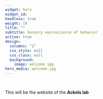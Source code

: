 ```yaml
---
widget: hero
widget_id: .
headless: true
weight: 10
title: ""
subtitle: Sensory neuroscience of behavior
active: true
design:
  columns: "1"
  css_style: null
  css_class: null
  background:
    image: welcome.jpg
hero_media: welcome.jpg
---
```


<br>

This will be the website of the **Ackels lab**
